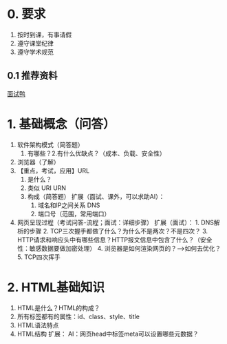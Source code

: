 # 0. 要求
1. 按时到课，有事请假
2. 遵守课堂纪律
3. 遵守学术规范

## 0.1 推荐资料
[面试鸭](https://www.mianshiya.com/)

# 1. 基础概念（问答）
1. 软件架构模式（简答题）
	1. 有哪些？2.有什么优缺点？（成本、负载、安全性）
2. 浏览器（了解）
3. 【重点，考试，应用】URL
	1. 是什么？
	2. 类似 URI URN
	3. 构成（简答题）
	扩展（面试、课外，可以求助AI）：
		1. 域名和IP之间关系 DNS
		2. 端口号（范围，常用端口）
4. 网页呈现过程（考试问答-流程；面试：详细步骤）
	扩展（面试）：
		1. DNS解析的步骤
		2. TCP三次握手都做了什么？为什么不是两次？不是四次？
		3. HTTP请求和响应头中有哪些信息？HTTP报文信息中包含了什么？（安全性：敏感数据要做加密处理）
		4. 浏览器是如何渲染网页的？-->如何去优化？
		5. TCP四次挥手
	

# 2. HTML基础知识
1. HTML是什么？HTML的构成？
2. 所有标签都有的属性：id、class、style、title
3. HTML语法特点
4. HTML结构
扩展：
	AI：网页head中标签meta可以设置哪些元数据？